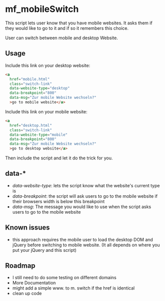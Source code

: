 mf_mobileSwitch
===========================

This script lets user know that you have mobile websites. It asks them if they would like to go to it and if so it remembers this choice. 

User can switch between mobile and desktop Website.

Usage
-----
Include this link on your desktop website:

```html
<a 
  href="mobile.html" 
  class="switch-link" 
  data-website-type="desktop" 
  data-breakpoint="800" 
  data-msg="Zur mobile Website wechseln?" 
  >go to mobile website</a>
```

Include this link on your mobile website:

```html
<a 
  href="desktop.html" 
  class="switch-link" 
  data-website-type="mobile" 
  data-breakpoint="800" 
  data-msg="Zur mobile Website wechseln?" 
  >go to desktop website</a>
```

Then include the script and let it do the trick for you.

data-*
------
* *data-website-type*: lets the script know what the website's current type is
* *data-breakpoint*: the script will ask users to go to the mobile website if their browsers width is below this breakpoint
* *data-msg*: The message you would like to use when the script asks users to go to the mobile website

Known issues
------------

* this approach requires the mobile user to load the desktop DOM and jQuery before switching to mobile website. (It all depends on where you put your jQuery and this script)


Roadmap
-------

* I still need to do some testing on different domains
* More Documentation
* might add a simple www. to m. switch if the href is identical
* clean up code